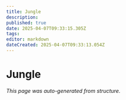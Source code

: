 ```yaml
---
title: Jungle
description: 
published: true
date: 2025-04-07T09:33:15.305Z
tags: 
editor: markdown
dateCreated: 2025-04-07T09:33:13.054Z
---
```


# Jungle

*This page was auto-generated from structure.*